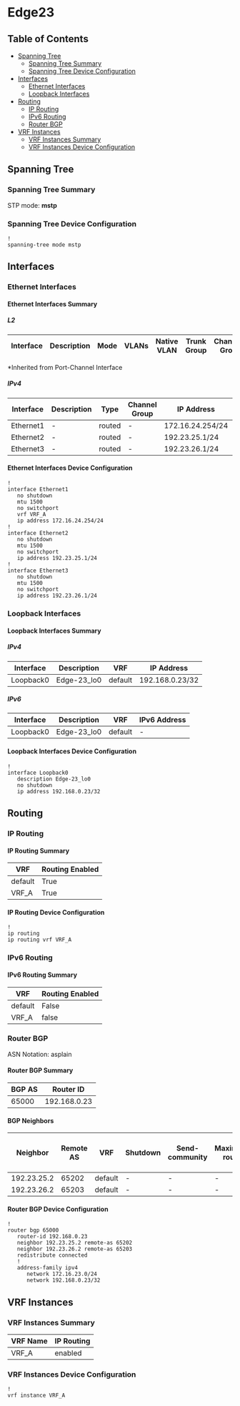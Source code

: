 # Edge23

## Table of Contents

- [Spanning Tree](#spanning-tree)
  - [Spanning Tree Summary](#spanning-tree-summary)
  - [Spanning Tree Device Configuration](#spanning-tree-device-configuration)
- [Interfaces](#interfaces)
  - [Ethernet Interfaces](#ethernet-interfaces)
  - [Loopback Interfaces](#loopback-interfaces)
- [Routing](#routing)
  - [IP Routing](#ip-routing)
  - [IPv6 Routing](#ipv6-routing)
  - [Router BGP](#router-bgp)
- [VRF Instances](#vrf-instances)
  - [VRF Instances Summary](#vrf-instances-summary)
  - [VRF Instances Device Configuration](#vrf-instances-device-configuration)

## Spanning Tree

### Spanning Tree Summary

STP mode: **mstp**

### Spanning Tree Device Configuration

```eos
!
spanning-tree mode mstp
```

## Interfaces

### Ethernet Interfaces

#### Ethernet Interfaces Summary

##### L2

| Interface | Description | Mode | VLANs | Native VLAN | Trunk Group | Channel-Group |
| --------- | ----------- | ---- | ----- | ----------- | ----------- | ------------- |

*Inherited from Port-Channel Interface

##### IPv4

| Interface | Description | Type | Channel Group | IP Address | VRF |  MTU | Shutdown | ACL In | ACL Out |
| --------- | ----------- | -----| ------------- | ---------- | ----| ---- | -------- | ------ | ------- |
| Ethernet1 | - | routed | - | 172.16.24.254/24 | VRF_A | 1500 | False | - | - |
| Ethernet2 | - | routed | - | 192.23.25.1/24 | default | 1500 | False | - | - |
| Ethernet3 | - | routed | - | 192.23.26.1/24 | default | 1500 | False | - | - |

#### Ethernet Interfaces Device Configuration

```eos
!
interface Ethernet1
   no shutdown
   mtu 1500
   no switchport
   vrf VRF_A
   ip address 172.16.24.254/24
!
interface Ethernet2
   no shutdown
   mtu 1500
   no switchport
   ip address 192.23.25.1/24
!
interface Ethernet3
   no shutdown
   mtu 1500
   no switchport
   ip address 192.23.26.1/24
```

### Loopback Interfaces

#### Loopback Interfaces Summary

##### IPv4

| Interface | Description | VRF | IP Address |
| --------- | ----------- | --- | ---------- |
| Loopback0 | Edge-23_lo0 | default | 192.168.0.23/32 |

##### IPv6

| Interface | Description | VRF | IPv6 Address |
| --------- | ----------- | --- | ------------ |
| Loopback0 | Edge-23_lo0 | default | - |

#### Loopback Interfaces Device Configuration

```eos
!
interface Loopback0
   description Edge-23_lo0
   no shutdown
   ip address 192.168.0.23/32
```

## Routing

### IP Routing

#### IP Routing Summary

| VRF | Routing Enabled |
| --- | --------------- |
| default | True |
| VRF_A | True |

#### IP Routing Device Configuration

```eos
!
ip routing
ip routing vrf VRF_A
```

### IPv6 Routing

#### IPv6 Routing Summary

| VRF | Routing Enabled |
| --- | --------------- |
| default | False |
| VRF_A | false |

### Router BGP

ASN Notation: asplain

#### Router BGP Summary

| BGP AS | Router ID |
| ------ | --------- |
| 65000 | 192.168.0.23 |

#### BGP Neighbors

| Neighbor | Remote AS | VRF | Shutdown | Send-community | Maximum-routes | Allowas-in | BFD | RIB Pre-Policy Retain | Route-Reflector Client | Passive | TTL Max Hops |
| -------- | --------- | --- | -------- | -------------- | -------------- | ---------- | --- | --------------------- | ---------------------- | ------- | ------------ |
| 192.23.25.2 | 65202 | default | - | - | - | - | - | - | - | - | - |
| 192.23.26.2 | 65203 | default | - | - | - | - | - | - | - | - | - |

#### Router BGP Device Configuration

```eos
!
router bgp 65000
   router-id 192.168.0.23
   neighbor 192.23.25.2 remote-as 65202
   neighbor 192.23.26.2 remote-as 65203
   redistribute connected
   !
   address-family ipv4
      network 172.16.23.0/24
      network 192.168.0.23/32
```

## VRF Instances

### VRF Instances Summary

| VRF Name | IP Routing |
| -------- | ---------- |
| VRF_A | enabled |

### VRF Instances Device Configuration

```eos
!
vrf instance VRF_A
```
